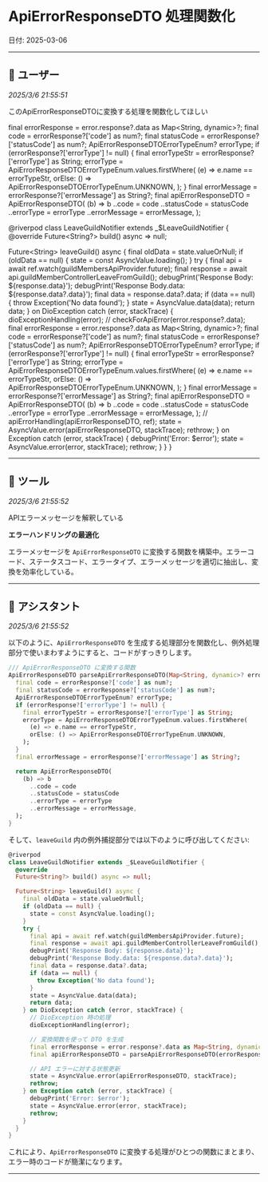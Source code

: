 # ApiErrorResponseDTO 処理関数化

日付: 2025-03-06

---

## 👤 ユーザー
*2025/3/6 21:55:51*

このApiErrorResponseDTOに変換する処理を関数化してほしい

final errorResponse = error.response?.data as Map&lt;String, dynamic&gt;?;
      final code = errorResponse?['code'] as num?;
      final statusCode = errorResponse?['statusCode'] as num?;
      ApiErrorResponseDTOErrorTypeEnum? errorType;
      if (errorResponse?['errorType'] != null) {
        final errorTypeStr = errorResponse?['errorType'] as String;
        errorType = ApiErrorResponseDTOErrorTypeEnum.values.firstWhere(
          (e) =&gt; e.name == errorTypeStr,
          orElse: () =&gt; ApiErrorResponseDTOErrorTypeEnum.UNKNOWN,
        );
      }
      final errorMessage = errorResponse?['errorMessage'] as String?;
      final apiErrorResponseDTO = ApiErrorResponseDTO(
        (b) =&gt; b
          ..code = code
          ..statusCode = statusCode
          ..errorType = errorType
          ..errorMessage = errorMessage,
      );

@riverpod
class LeaveGuildNotifier extends _$LeaveGuildNotifier {
  @override
  Future&lt;String?&gt; build() async =&gt; null;

  Future&lt;String&gt; leaveGuild() async {
    final oldData = state.valueOrNull;
    if (oldData == null) {
      state = const AsyncValue.loading();
    }
    try {
      final api = await ref.watch(guildMembersApiProvider.future);
      final response = await api.guildMemberControllerLeaveFromGuild();
      debugPrint('Response Body: ${response.data}');
      debugPrint('Response Body.data: ${response.data?.data}');
      final data = response.data?.data;
      if (data == null) {
        throw Exception('No data found');
      }
      state = AsyncValue.data(data);
      return data;
    } on DioException catch (error, stackTrace) {
      dioExceptionHandling(error);
      // checkForApiError(error.response?.data);
      final errorResponse = error.response?.data as Map&lt;String, dynamic&gt;?;
      final code = errorResponse?['code'] as num?;
      final statusCode = errorResponse?['statusCode'] as num?;
      ApiErrorResponseDTOErrorTypeEnum? errorType;
      if (errorResponse?['errorType'] != null) {
        final errorTypeStr = errorResponse?['errorType'] as String;
        errorType = ApiErrorResponseDTOErrorTypeEnum.values.firstWhere(
          (e) =&gt; e.name == errorTypeStr,
          orElse: () =&gt; ApiErrorResponseDTOErrorTypeEnum.UNKNOWN,
        );
      }
      final errorMessage = errorResponse?['errorMessage'] as String?;
      final apiErrorResponseDTO = ApiErrorResponseDTO(
        (b) =&gt; b
          ..code = code
          ..statusCode = statusCode
          ..errorType = errorType
          ..errorMessage = errorMessage,
      );
      // apiErrorHandling(apiErrorResponseDTO, ref);
      state = AsyncValue.error(apiErrorResponseDTO, stackTrace);
      rethrow;
    } on Exception catch (error, stackTrace) {
      debugPrint('Error: $error');
      state = AsyncValue.error(error, stackTrace);
      rethrow;
    }
  }
}

---

## 🔧 ツール
*2025/3/6 21:55:52*

APIエラーメッセージを解釈している

**エラーハンドリングの最適化**

エラーメッセージを `ApiErrorResponseDTO` に変換する関数を構築中。エラーコード、ステータスコード、エラータイプ、エラーメッセージを適切に抽出し、変換を効率化している。

---

## 🤖 アシスタント
*2025/3/6 21:55:52*

以下のように、`ApiErrorResponseDTO` を生成する処理部分を関数化し、例外処理部分で使いまわすようにすると、コードがすっきりします。

```dart
/// ApiErrorResponseDTO に変換する関数
ApiErrorResponseDTO parseApiErrorResponseDTO(Map<String, dynamic>? errorResponse) {
  final code = errorResponse?['code'] as num?;
  final statusCode = errorResponse?['statusCode'] as num?;
  ApiErrorResponseDTOErrorTypeEnum? errorType;
  if (errorResponse?['errorType'] != null) {
    final errorTypeStr = errorResponse?['errorType'] as String;
    errorType = ApiErrorResponseDTOErrorTypeEnum.values.firstWhere(
      (e) => e.name == errorTypeStr,
      orElse: () => ApiErrorResponseDTOErrorTypeEnum.UNKNOWN,
    );
  }
  final errorMessage = errorResponse?['errorMessage'] as String?;

  return ApiErrorResponseDTO(
    (b) => b
      ..code = code
      ..statusCode = statusCode
      ..errorType = errorType
      ..errorMessage = errorMessage,
  );
}
```

そして、`leaveGuild` 内の例外捕捉部分では以下のように呼び出してください:

```dart
@riverpod
class LeaveGuildNotifier extends _$LeaveGuildNotifier {
  @override
  Future<String?> build() async => null;

  Future<String> leaveGuild() async {
    final oldData = state.valueOrNull;
    if (oldData == null) {
      state = const AsyncValue.loading();
    }
    try {
      final api = await ref.watch(guildMembersApiProvider.future);
      final response = await api.guildMemberControllerLeaveFromGuild();
      debugPrint('Response Body: ${response.data}');
      debugPrint('Response Body.data: ${response.data?.data}');
      final data = response.data?.data;
      if (data == null) {
        throw Exception('No data found');
      }
      state = AsyncValue.data(data);
      return data;
    } on DioException catch (error, stackTrace) {
      // DioException 時の処理
      dioExceptionHandling(error);

      // 変換関数を使って DTO を生成
      final errorResponse = error.response?.data as Map<String, dynamic>?;
      final apiErrorResponseDTO = parseApiErrorResponseDTO(errorResponse);

      // API エラーに対する状態更新
      state = AsyncValue.error(apiErrorResponseDTO, stackTrace);
      rethrow;
    } on Exception catch (error, stackTrace) {
      debugPrint('Error: $error');
      state = AsyncValue.error(error, stackTrace);
      rethrow;
    }
  }
}
```

これにより、`ApiErrorResponseDTO` に変換する処理がひとつの関数にまとまり、エラー時のコードが簡潔になります。

---
